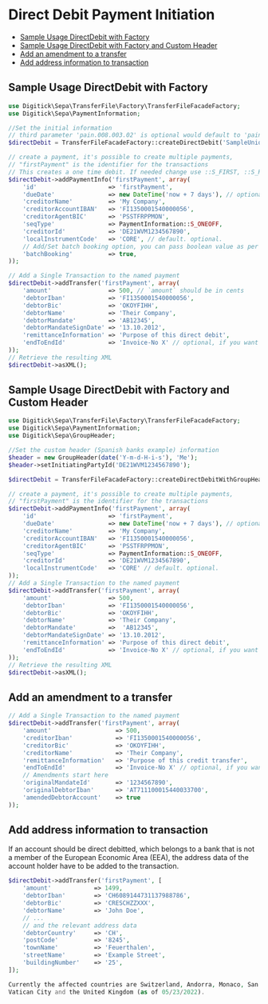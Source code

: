 Direct Debit Payment Initiation
===============================

* [Sample Usage DirectDebit with Factory](#sample-usage-directdebit-with-factory)
* [Sample Usage DirectDebit with Factory and Custom Header](#sample-usage-directdebit-with-factory-and-custom-header)
* [Add an amendment to a transfer](#add-an-amendment-to-a-transfer)
* [Add address information to transaction](#add-address-information-to-transaction)


Sample Usage DirectDebit with Factory
-------------------------------------

```php
use Digitick\Sepa\TransferFile\Factory\TransferFileFacadeFactory;
use Digitick\Sepa\PaymentInformation;

//Set the initial information
// third parameter 'pain.008.003.02' is optional would default to 'pain.008.002.02' if not changed
$directDebit = TransferFileFacadeFactory::createDirectDebit('SampleUniqueMsgId', 'SampleInitiatingPartyName', 'pain.008.003.02');

// create a payment, it's possible to create multiple payments,
// "firstPayment" is the identifier for the transactions
// This creates a one time debit. If needed change use ::S_FIRST, ::S_RECURRING or ::S_FINAL respectively
$directDebit->addPaymentInfo('firstPayment', array(
    'id'                    => 'firstPayment',
    'dueDate'               => new DateTime('now + 7 days'), // optional. Otherwise default period is used
    'creditorName'          => 'My Company',
    'creditorAccountIBAN'   => 'FI1350001540000056',
    'creditorAgentBIC'      => 'PSSTFRPPMON',
    'seqType'               => PaymentInformation::S_ONEOFF,
    'creditorId'            => 'DE21WVM1234567890',
    'localInstrumentCode'   => 'CORE', // default. optional.
    // Add/Set batch booking option, you can pass boolean value as per your requirement, optional
    'batchBooking'          => true, 
));

// Add a Single Transaction to the named payment
$directDebit->addTransfer('firstPayment', array(
    'amount'                => 500, // `amount` should be in cents
    'debtorIban'            => 'FI1350001540000056',
    'debtorBic'             => 'OKOYFIHH',
    'debtorName'            => 'Their Company',
    'debtorMandate'         => 'AB12345',
    'debtorMandateSignDate' => '13.10.2012',
    'remittanceInformation' => 'Purpose of this direct debit',
    'endToEndId'            => 'Invoice-No X' // optional, if you want to provide additional structured info
));
// Retrieve the resulting XML
$directDebit->asXML();
```

Sample Usage DirectDebit with Factory and Custom Header
-------------------------------------------------------

```php
use Digitick\Sepa\TransferFile\Factory\TransferFileFacadeFactory;
use Digitick\Sepa\PaymentInformation;
use Digitick\Sepa\GroupHeader;

//Set the custom header (Spanish banks example) information
$header = new GroupHeader(date('Y-m-d-H-i-s'), 'Me');
$header->setInitiatingPartyId('DE21WVM1234567890');

$directDebit = TransferFileFacadeFactory::createDirectDebitWithGroupHeader($header, 'pain.008.001.02');

// create a payment, it's possible to create multiple payments,
// "firstPayment" is the identifier for the transactions
$directDebit->addPaymentInfo('firstPayment', array(
    'id'                    => 'firstPayment',
    'dueDate'               => new DateTime('now + 7 days'), // optional. Otherwise default period is used
    'creditorName'          => 'My Company',
    'creditorAccountIBAN'   => 'FI1350001540000056',
    'creditorAgentBIC'      => 'PSSTFRPPMON',
    'seqType'               => PaymentInformation::S_ONEOFF,
    'creditorId'            => 'DE21WVM1234567890',
    'localInstrumentCode'   => 'CORE' // default. optional.
));
// Add a Single Transaction to the named payment
$directDebit->addTransfer('firstPayment', array(
    'amount'                => 500,
    'debtorIban'            => 'FI1350001540000056',
    'debtorBic'             => 'OKOYFIHH',
    'debtorName'            => 'Their Company',
    'debtorMandate'         =>  'AB12345',
    'debtorMandateSignDate' => '13.10.2012',
    'remittanceInformation' => 'Purpose of this direct debit',
    'endToEndId'            => 'Invoice-No X' // optional, if you want to provide additional structured info
));
// Retrieve the resulting XML
$directDebit->asXML();
```

Add an amendment to a transfer
------------------------------

```php
// Add a Single Transaction to the named payment
$directDebit->addTransfer('firstPayment', array(
    'amount'                  => 500,
    'creditorIban'            => 'FI1350001540000056',
    'creditorBic'             => 'OKOYFIHH',
    'creditorName'            => 'Their Company',
    'remittanceInformation'   => 'Purpose of this credit transfer',
    'endToEndId'              => 'Invoice-No X' // optional, if you want to provide additional structured info
    // Amendments start here
    'originalMandateId'       => '1234567890',
    'originalDebtorIban'      => 'AT711100015440033700',
    'amendedDebtorAccount'    => true
));
```

Add address information to transaction
--------------------------------------

If an account should be direct debitted, which belongs to a bank that is not a
member of the European Economic Area (EEA), the address data of the account
holder have to be added to the transaction.

```php
$directDebit->addTransfer('firstPayment', [
    'amount'            => 1499,
    'debtorIban'        => 'CH6089144731137988786',
    'debtorBic'         => 'CRESCHZZXXX',
    'debtorName'        => 'John Doe',
    // ...
    // and the relevant address data
    'debtorCountry'     => 'CH',
    'postCode'          => '8245',
    'townName'          => 'Feuerthalen',
    'streetName'        => 'Example Street',
    'buildingNumber'    => '25',
]);

Currently the affected countries are Switzerland, Andorra, Monaco, San Marino,
Vatican City and the United Kingdom (as of 05/23/2022).
